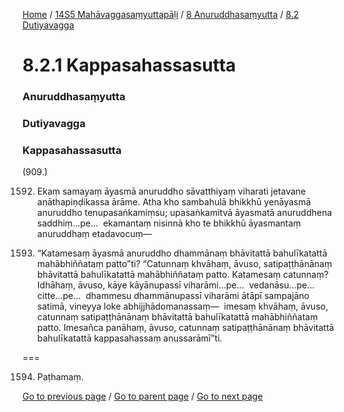 
[Home](/) / [14S5 Mahāvaggasaṃyuttapāḷi](/tipitaka/14S5.md) / [8 Anuruddhasaṃyutta](/tipitaka/14S5/8.md) / [8.2 Dutiyavagga](/tipitaka/14S5/8/8.2.md)

# 8.2.1 Kappasahassasutta

### Anuruddhasaṃyutta

### Dutiyavagga

### Kappasahassasutta

(909.)

1592. Ekaṃ samayaṃ āyasmā anuruddho sāvatthiyaṃ viharati jetavane anāthapiṇḍikassa ārāme. Atha kho sambahulā bhikkhū yenāyasmā anuruddho tenupasaṅkamiṃsu; upasaṅkamitvā āyasmatā anuruddhena saddhiṃ…pe…  ekamantaṃ nisinnā kho te bhikkhū āyasmantaṃ anuruddhaṃ etadavocuṃ—

1593. “Katamesaṃ āyasmā anuruddho dhammānaṃ bhāvitattā bahulīkatattā mahābhiññataṃ patto”ti? “Catunnaṃ khvāhaṃ, āvuso, satipaṭṭhānānaṃ bhāvitattā bahulīkatattā mahābhiññataṃ patto. Katamesaṃ catunnaṃ? Idhāhaṃ, āvuso, kāye kāyānupassī viharāmi…pe…  vedanāsu…pe…  citte…pe…  dhammesu dhammānupassī viharāmi ātāpī sampajāno satimā, vineyya loke abhijjhādomanassaṃ—  imesaṃ khvāhaṃ, āvuso, catunnaṃ satipaṭṭhānānaṃ bhāvitattā bahulīkatattā mahābhiññataṃ patto. Imesañca panāhaṃ, āvuso, catunnaṃ satipaṭṭhānānaṃ bhāvitattā bahulīkatattā kappasahassaṃ anussarāmī”ti.

===

1594. Paṭhamaṃ.



[Go to previous page](/tipitaka/14S5/8/8.2.md) / [Go to parent page](/tipitaka/14S5/8/8.2.md) / [Go to next page](/tipitaka/14S5/8/8.2/8.2.2.md)


